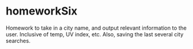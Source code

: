 # homeworkSix

Homework to take in a city name, and output relevant information to the user.  Inclusive of temp, UV index, etc.  Also, saving the last several city searches.
